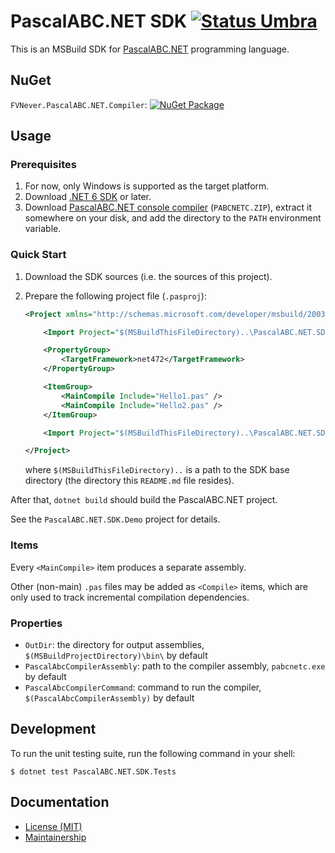 PascalABC.NET SDK [![Status Umbra][status-umbra]][andivionian-status-classifier]
=================

This is an MSBuild SDK for [PascalABC.NET][pascalabc.net] programming language.

NuGet
-----

`FVNever.PascalABC.NET.Compiler`: [![NuGet Package][nuget.compiler.badge]][nuget.compiler.package]

Usage
-----

### Prerequisites

1. For now, only Windows is supported as the target platform.
2. Download [.NET 6 SDK][dotnet.sdk] or later.
3. Download [PascalABC.NET console compiler][pascalabc.net.downloads] (`PABCNETC.ZIP`), extract it somewhere on your disk, and add the directory to the `PATH` environment variable.

### Quick Start

1. Download the SDK sources (i.e. the sources of this project).
2. Prepare the following project file (`.pasproj`):

   ```xml
   <Project xmlns="http://schemas.microsoft.com/developer/msbuild/2003" ToolsVersion="Current">

       <Import Project="$(MSBuildThisFileDirectory)..\PascalABC.NET.SDK\Sdk\Sdk.props" />

       <PropertyGroup>
           <TargetFramework>net472</TargetFramework>
       </PropertyGroup>

       <ItemGroup>
           <MainCompile Include="Hello1.pas" />
           <MainCompile Include="Hello2.pas" />
       </ItemGroup>

       <Import Project="$(MSBuildThisFileDirectory)..\PascalABC.NET.SDK\Sdk\Sdk.targets" />

   </Project>
   ```

   where `$(MSBuildThisFileDirectory)..` is a path to the SDK base directory (the directory this `README.md` file resides).

After that, `dotnet build` should build the PascalABC.NET project.

See the `PascalABC.NET.SDK.Demo` project for details.

### Items

Every `<MainCompile>` item produces a separate assembly.

Other (non-main) `.pas` files may be added as `<Compile>` items, which are only used to track incremental compilation dependencies.

### Properties

- `OutDir`: the directory for output assemblies, `$(MSBuildProjectDirectory)\bin\` by default
- `PascalAbcCompilerAssembly`: path to the compiler assembly, `pabcnetc.exe` by default
- `PascalAbcCompilerCommand`: command to run the compiler, `$(PascalAbcCompilerAssembly)` by default

Development
-----------

To run the unit testing suite, run the following command in your shell:

```console
$ dotnet test PascalABC.NET.SDK.Tests
```

Documentation
-------------

- [License (MIT)][docs.license]
- [Maintainership][docs.maintainership]

[nuget.compiler.package]: https://www.nuget.org/packages/FVNever.PascalABC.NET.Compiler/
[nuget.compiler.badge]: https://img.shields.io/nuget/v/FVNever.PascalABC.NET.Compiler/
[andivionian-status-classifier]: https://github.com/ForNeVeR/andivionian-status-classifier#status-umbra-
[docs.license]: LICENSE.md
[docs.maintainership]: MAINTAINERSHIP.md
[dotnet.sdk]: https://dotnet.microsoft.com/en-us/download
[pascalabc.net.downloads]: http://pascalabc.net/en/download
[pascalabc.net]: http://pascalabc.net/en/
[status-umbra]: https://img.shields.io/badge/status-umbra-red.svg
